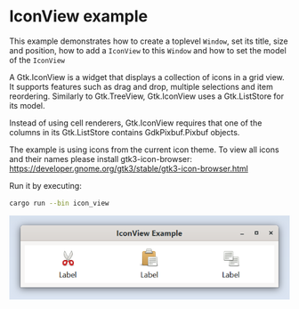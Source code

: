 # IconView example

This example demonstrates how to create a toplevel `Window`, set its title, size and
position, how to add a `IconView` to this `Window` and how to set the model of the `IconView`

A Gtk.IconView is a widget that displays a collection of icons in a grid view.
It supports features such as drag and drop, multiple selections and item reordering.
Similarly to Gtk.TreeView, Gtk.IconView uses a Gtk.ListStore for its model.

Instead of using cell renderers, Gtk.IconView requires that one of the columns in its
Gtk.ListStore contains GdkPixbuf.Pixbuf objects.

The example is using icons from the current icon theme. To view all icons and their names please
install gtk3-icon-browser: https://developer.gnome.org/gtk3/stable/gtk3-icon-browser.html

Run it by executing:

```bash
cargo run --bin icon_view
```

![screenshot](screenshot.png)